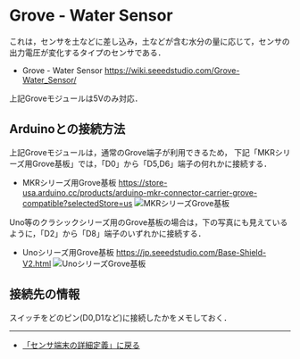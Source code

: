 # Grove - Water Sensor

これは，センサを土などに差し込み，土などが含む水分の量に応じて，センサの出力電圧が変化するタイプのセンサである．

- Grove - Water Sensor https://wiki.seeedstudio.com/Grove-Water_Sensor/

上記Groveモジュールは5Vのみ対応．

## Arduinoとの接続方法
上記Groveモジュールは，通常のGrove端子が利用できるため，
下記「MKRシリーズ用Grove基板」では，「D0」から「D5,D6」端子の何れかに接続する．

- MKRシリーズ用Grove基板 https://store-usa.arduino.cc/products/arduino-mkr-connector-carrier-grove-compatible?selectedStore=us
![MKRシリーズGrove基板](../images/MKR_carrier.png)

Uno等のクラシックシリーズ用のGrove基板の場合は，下の写真にも見えているように，「D2」から「D8」端子のいずれかに接続する．
- Unoシリーズ用Grove基板  https://jp.seeedstudio.com/Base-Shield-V2.html 
![UnoシリーズGrove基板](../images/Groveシールド.jpg)


## 接続先の情報

スイッチをどのピン(D0,D1など)に接続したかをメモしておく．

***

- [「センサ端末の詳細定義」に戻る](../SensorSelection.md)
